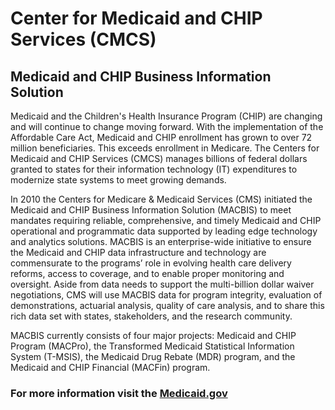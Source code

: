 # Center for Medicaid and CHIP Services (CMCS)

## Medicaid and CHIP Business Information Solution
Medicaid and the Children's Health Insurance Program (CHIP) are changing and will continue to change moving forward. With the implementation of the Affordable Care Act, Medicaid and CHIP enrollment has grown to over 72 million beneficiaries. This exceeds enrollment in Medicare. The Centers for Medicaid and CHIP Services (CMCS) manages billions of federal dollars granted to states for their information technology (IT) expenditures to modernize state systems to meet growing demands.

In 2010 the Centers for Medicare & Medicaid Services (CMS) initiated the Medicaid and CHIP Business Information Solution (MACBIS) to meet mandates requiring reliable, comprehensive, and timely Medicaid and CHIP operational and programmatic data supported by leading edge technology and analytics solutions. MACBIS is an enterprise-wide initiative to ensure the Medicaid and CHIP data infrastructure and technology are commensurate to the programs’ role in evolving health care delivery reforms, access to coverage, and to enable proper monitoring and oversight. Aside from data needs to support the multi-billion dollar waiver negotiations, CMS will use MACBIS data for program integrity, evaluation of demonstrations, actuarial analysis, quality of care analysis, and to share this rich data set with states, stakeholders, and the research community.

MACBIS currently consists of four major projects: Medicaid and CHIP Program (MACPro), the Transformed Medicaid Statistical Information System (T-MSIS), the Medicaid Drug Rebate (MDR) program, and the Medicaid and CHIP Financial (MACFin) program.

### For more information visit the [Medicaid.gov](https://www.medicaid.gov/medicaid/data-systems/medicaid-and-chip-business-information-solution/index.html)
